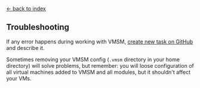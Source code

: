 [← back to index](../index.md)

## Troubleshooting

If any error happens during working with VMSM, [create new task on GitHub](https://github.com/ShookTea/VMSM/issues) and
describe it.

Sometimes removing your VMSM config (`.vmsm` directory in your home directory) will solve problems, but remember: you
will loose configuration of all virtual machines added to VMSM and all modules, but it shouldn't affect your VMs.